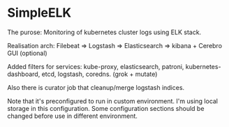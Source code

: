 # SimpleELK

The purose: Monitoring of kubernetes cluster logs using ELK stack.

Realisation arch: Filebeat => Logstash => Elasticsearch => kibana + Cerebro GUI (optional)

Added filters for services: kube-proxy, elasticsearch, patroni, kubernetes-dashboard, etcd, logstash, coredns. (grok + mutate)

Also there is curator job that cleanup/merge logstash indices.

Note that it's preconfigured to run in custom environment. I'm using local storage in this configuration.
Some configuration sections should be changed before use in different environment. 
